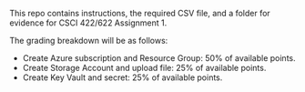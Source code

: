 This repo contains instructions, the required CSV file, and a folder for evidence for CSCI 422/622 Assignment 1.    

The grading breakdown will be as follows:
- Create Azure subscription and Resource Group: 50% of available points.
- Create Storage Account and upload file: 25% of available points.
- Create Key Vault and secret:  25% of available points.
 
